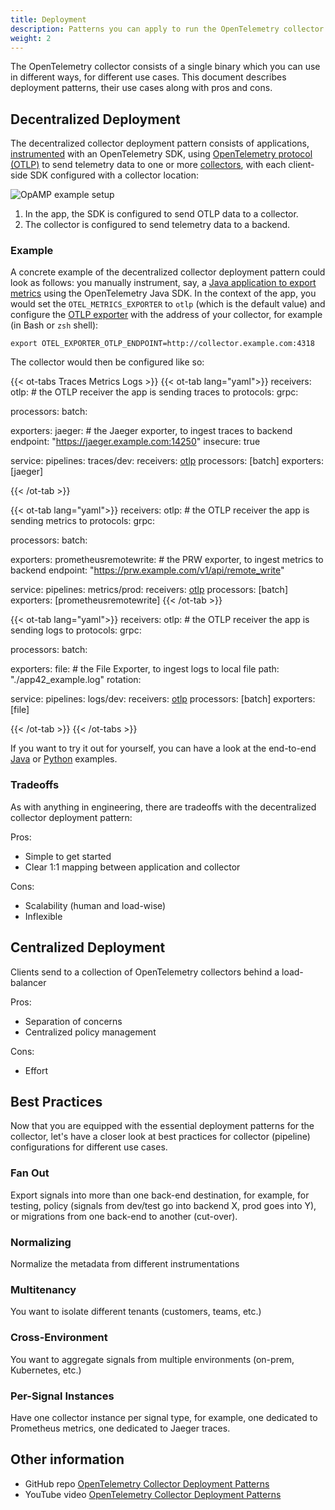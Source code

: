 ```yaml
---
title: Deployment
description: Patterns you can apply to run the OpenTelemetry collector
weight: 2
---
```


The OpenTelemetry collector consists of a single binary which you can use in
different ways, for different use cases. This document describes deployment
patterns, their use cases along with pros and cons.

## Decentralized Deployment

The decentralized collector deployment pattern consists of applications,
[instrumented][instrumentation] with an OpenTelemetry SDK, using [OpenTelemetry
protocol (OTLP)][otlp] to send telemetry data to one or more
[collectors][collector], with each client-side SDK configured with a collector
location:

![OpAMP example setup](../img/decentralized-sdk.svg)

1. In the app, the SDK is configured to send OTLP data to a collector.
1. The collector is configured to send telemetry data to a backend.

### Example

A concrete example of the decentralized collector deployment pattern could look
as follows: you manually instrument, say, a [Java application to export
metrics][instrument-java-metrics] using the OpenTelemetry Java SDK. In the
context of the app, you would set the `OTEL_METRICS_EXPORTER` to `otlp` (which
is the default value) and configure the [OTLP exporter][otlp-exporter] with the
address of your collector, for example (in Bash or `zsh` shell):

```
export OTEL_EXPORTER_OTLP_ENDPOINT=http://collector.example.com:4318
```

The collector would then be configured like so:

{{< ot-tabs Traces Metrics Logs >}} {{< ot-tab lang="yaml">}} receivers: otlp: #
the OTLP receiver the app is sending traces to protocols: grpc:

processors: batch:

exporters: jaeger: # the Jaeger exporter, to ingest traces to backend endpoint:
"https://jaeger.example.com:14250" insecure: true

service: pipelines: traces/dev: receivers: [otlp] processors: [batch] exporters:
[jaeger]

{{< /ot-tab >}}

{{< ot-tab lang="yaml">}} receivers: otlp: # the OTLP receiver the app is
sending metrics to protocols: grpc:

processors: batch:

exporters: prometheusremotewrite: # the PRW exporter, to ingest metrics to
backend endpoint: "https://prw.example.com/v1/api/remote_write"

service: pipelines: metrics/prod: receivers: [otlp] processors: [batch]
exporters: [prometheusremotewrite] {{< /ot-tab >}}

{{< ot-tab lang="yaml">}} receivers: otlp: # the OTLP receiver the app is
sending logs to protocols: grpc:

processors: batch:

exporters: file: # the File Exporter, to ingest logs to local file path:
"./app42_example.log" rotation:

service: pipelines: logs/dev: receivers: [otlp] processors: [batch] exporters:
[file]

{{< /ot-tab >}} {{< /ot-tabs >}}

If you want to try it out for yourself, you can have a look at the end-to-end
[Java][java-otlp-example] or [Python][py-otlp-example] examples.

### Tradeoffs

As with anything in engineering, there are tradeoffs with the decentralized
collector deployment pattern:

Pros:

- Simple to get started
- Clear 1:1 mapping between application and collector

Cons:

- Scalability (human and load-wise)
- Inflexible

## Centralized Deployment

Clients send to a collection of OpenTelemetry collectors behind a load-balancer

Pros:

- Separation of concerns
- Centralized policy management

Cons:

- Effort

## Best Practices

Now that you are equipped with the essential deployment patterns for the
collector, let's have a closer look at best practices for collector (pipeline)
configurations for different use cases.

### Fan Out

Export signals into more than one back-end destination, for example, for
testing, policy (signals from dev/test go into backend X, prod goes into Y), or
migrations from one back-end to another (cut-over).

### Normalizing

Normalize the metadata from different instrumentations

### Multitenancy

You want to isolate different tenants (customers, teams, etc.)

### Cross-Environment

You want to aggregate signals from multiple environments (on-prem, Kubernetes,
etc.)

### Per-Signal Instances

Have one collector instance per signal type, for example, one dedicated to
Prometheus metrics, one dedicated to Jaeger traces.

## Other information

- GitHub repo [OpenTelemetry Collector Deployment Patterns][gh-patterns]
- YouTube video [OpenTelemetry Collector Deployment Patterns][y-patterns]

[instrumentation]: /docs/instrumentation/
[otlp]: /docs/reference/specification/protocol/
[collector]: /docs/collector/
[instrument-java-metrics]: /docs/instrumentation/java/manual/#metrics
[otlp-exporter]: /docs/reference/specification/protocol/exporter/
[java-otlp-example]:
  https://github.com/open-telemetry/opentelemetry-java-docs/tree/main/otlp
[py-otlp-example]:
  https://opentelemetry-python.readthedocs.io/en/stable/examples/metrics/instruments/README.html
[gh-patterns]:
  https://github.com/jpkrohling/opentelemetry-collector-deployment-patterns/
[y-patterns]: https://www.youtube.com/watch?v=WhRrwSHDBFs
